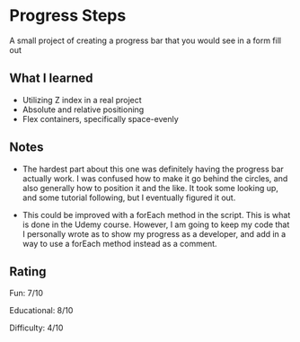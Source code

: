 # Progress Steps

A small project of creating a progress bar that you would see in a form fill out

## What I learned

- Utilizing Z index in a real project
- Absolute and relative positioning
- Flex containers, specifically space-evenly

## Notes

- The hardest part about this one was definitely having the progress bar actually work. I was confused how to make it go behind the circles, and also generally how to position it and the like. It took some looking up, and some tutorial following, but I eventually figured it out.

- This could be improved with a forEach method in the script. This is what is done in the Udemy course. However, I am going to keep my code that I personally wrote as to show my progress as a developer, and add in a way to use a forEach method instead as a comment.

## Rating

Fun: 7/10

Educational: 8/10

Difficulty: 4/10

